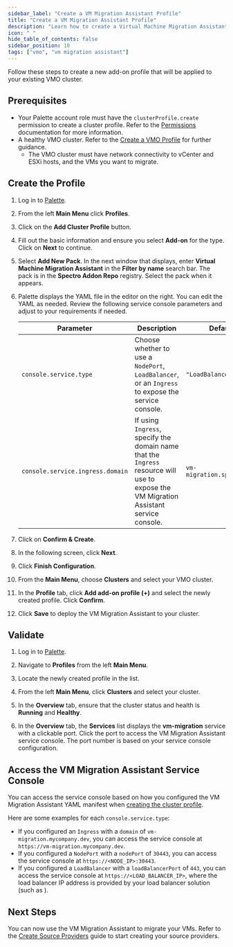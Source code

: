 ```yaml
---
sidebar_label: "Create a VM Migration Assistant Profile"
title: "Create a VM Migration Assistant Profile"
description: "Learn how to create a Virtual Machine Migration Assistant cluster profile and add it your VMO cluster"
icon: " "
hide_table_of_contents: false
sidebar_position: 10
tags: ["vmo", "vm migration assistant"]
---
```


Follow these steps to create a new add-on profile that will be applied to your existing VMO cluster.

## Prerequisites

- Your Palette account role must have the `clusterProfile.create` permission to create a cluster profile. Refer to the
  [Permissions](../../user-management/palette-rbac/permissions.md#operations) documentation for more information.
- A healthy VMO cluster. Refer to the [Create a VMO Profile](../create-vmo-profile.md) for further guidance.
  - The VMO cluster must have network connectivity to vCenter and ESXi hosts, and the VMs you want to migrate.

## Create the Profile

1. Log in to [Palette](https://console.spectrocloud.com/).

2. From the left **Main Menu** click **Profiles**.

3. Click on the **Add Cluster Profile** button.

4. Fill out the basic information and ensure you select **Add-on** for the type. Click on **Next** to continue.

5. Select **Add New Pack**. In the next window that displays, enter **Virtual Machine Migration Assistant** in the
   **Filter by name** search bar. The pack is in the **Spectro Addon Repo** registry. Select the pack when it appears.

6. Palette displays the YAML file in the editor on the right. You can edit the YAML as needed. Review the following
   service console parameters and adjust to your requirements if needed.

   | **Parameter**                    | **Description**                                                                                                                        | **Default Value**               |
   | -------------------------------- | -------------------------------------------------------------------------------------------------------------------------------------- | ------------------------------- |
   | `console.service.type`           | Choose whether to use a `NodePort`, `LoadBalancer`, or an `Ingress` to expose the service console.                                     | `"LoadBalancer"`                |
   | `console.service.ingress.domain` | If using `Ingress`, specify the domain name that the `Ingress` resource will use to expose the VM Migration Assistant service console. | `vm-migration.spectrocloud.dev` |

7. Click on **Confirm & Create**.

8. In the following screen, click **Next**.

9. Click **Finish Configuration**.

10. From the **Main Menu**, choose **Clusters** and select your VMO cluster.

11. In the **Profile** tab, click **Add add-on profile (+)** and select the newly created profile. Click **Confirm**.

12. Click **Save** to deploy the VM Migration Assistant to your cluster.

## Validate

1. Log in to [Palette](https://console.spectrocloud.com).

2. Navigate to **Profiles** from the left **Main Menu**.

3. Locate the newly created profile in the list.

4. From the left **Main Menu**, click **Clusters** and select your cluster.

5. In the **Overview** tab, ensure that the cluster status and health is **Running** and **Healthy**.

6. In the **Overview** tab, the **Services** list displays the **vm-migration** service with a clickable port. Click the
   port to access the VM Migration Assistant service console. The port number is based on your service console
   configuration.

## Access the VM Migration Assistant Service Console

You can access the service console based on how you configured the VM Migration Assistant YAML manifest when
[creating the cluster profile](#create-the-profile).

Here are some examples for each `console.service.type`:

- If you configured an `Ingress` with a `domain` of `vm-migration.mycompany.dev`, you can access the service console at
  `https://vm-migration.mycompany.dev`.
- If you configured a `NodePort` with a `nodePort` of `30443`, you can access the service console at
  `https://<NODE_IP>:30443`.
- If you configured a `LoadBalancer` with a `loadBalancerPort` of `443`, you can access the service console at
  `https://<LOAD_BALANCER_IP>`, where the load balancer IP address is provided by your load balancer solution (such as
  <VersionedLink text="MetalLB" url="/integrations/packs/?pack=lb-metallb-helm" />
  ).

## Next Steps

You can now use the VM Migration Assistant to migrate your VMs. Refer to the
[Create Source Providers](./create-source-providers.md) guide to start creating your source providers.
